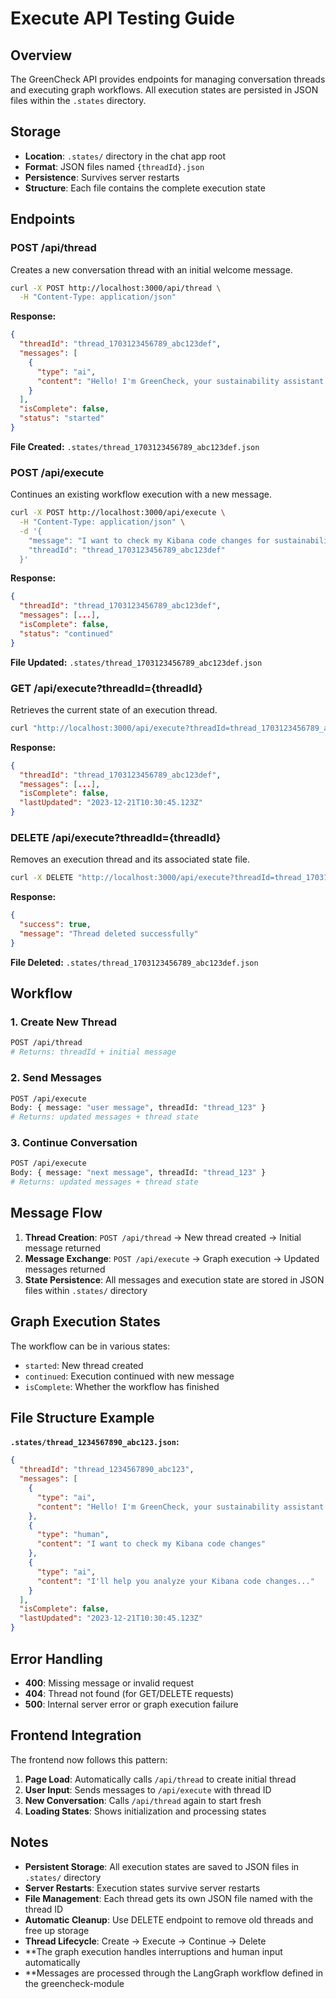 # Execute API Testing Guide

## Overview
The GreenCheck API provides endpoints for managing conversation threads and executing graph workflows. All execution states are persisted in JSON files within the `.states` directory.

## Storage
- **Location**: `.states/` directory in the chat app root
- **Format**: JSON files named `{threadId}.json`
- **Persistence**: Survives server restarts
- **Structure**: Each file contains the complete execution state

## Endpoints

### POST /api/thread
Creates a new conversation thread with an initial welcome message.

```bash
curl -X POST http://localhost:3000/api/thread \
  -H "Content-Type: application/json"
```

**Response:**
```json
{
  "threadId": "thread_1703123456789_abc123def",
  "messages": [
    {
      "type": "ai",
      "content": "Hello! I'm GreenCheck, your sustainability assistant..."
    }
  ],
  "isComplete": false,
  "status": "started"
}
```

**File Created:** `.states/thread_1703123456789_abc123def.json`

### POST /api/execute
Continues an existing workflow execution with a new message.

```bash
curl -X POST http://localhost:3000/api/execute \
  -H "Content-Type: application/json" \
  -d '{
    "message": "I want to check my Kibana code changes for sustainability",
    "threadId": "thread_1703123456789_abc123def"
  }'
```

**Response:**
```json
{
  "threadId": "thread_1703123456789_abc123def",
  "messages": [...],
  "isComplete": false,
  "status": "continued"
}
```

**File Updated:** `.states/thread_1703123456789_abc123def.json`

### GET /api/execute?threadId={threadId}
Retrieves the current state of an execution thread.

```bash
curl "http://localhost:3000/api/execute?threadId=thread_1703123456789_abc123def"
```

**Response:**
```json
{
  "threadId": "thread_1703123456789_abc123def",
  "messages": [...],
  "isComplete": false,
  "lastUpdated": "2023-12-21T10:30:45.123Z"
}
```

### DELETE /api/execute?threadId={threadId}
Removes an execution thread and its associated state file.

```bash
curl -X DELETE "http://localhost:3000/api/execute?threadId=thread_1703123456789_abc123def"
```

**Response:**
```json
{
  "success": true,
  "message": "Thread deleted successfully"
}
```

**File Deleted:** `.states/thread_1703123456789_abc123def.json`

## Workflow

### 1. Create New Thread
```bash
POST /api/thread
# Returns: threadId + initial message
```

### 2. Send Messages
```bash
POST /api/execute
Body: { message: "user message", threadId: "thread_123" }
# Returns: updated messages + thread state
```

### 3. Continue Conversation
```bash
POST /api/execute
Body: { message: "next message", threadId: "thread_123" }
# Returns: updated messages + thread state
```

## Message Flow

1. **Thread Creation**: `POST /api/thread` → New thread created → Initial message returned
2. **Message Exchange**: `POST /api/execute` → Graph execution → Updated messages returned
3. **State Persistence**: All messages and execution state are stored in JSON files within `.states/` directory

## Graph Execution States

The workflow can be in various states:
- `started`: New thread created
- `continued`: Execution continued with new message
- `isComplete`: Whether the workflow has finished

## File Structure Example

**`.states/thread_1234567890_abc123.json`:**
```json
{
  "threadId": "thread_1234567890_abc123",
  "messages": [
    {
      "type": "ai",
      "content": "Hello! I'm GreenCheck, your sustainability assistant..."
    },
    {
      "type": "human",
      "content": "I want to check my Kibana code changes"
    },
    {
      "type": "ai",
      "content": "I'll help you analyze your Kibana code changes..."
    }
  ],
  "isComplete": false,
  "lastUpdated": "2023-12-21T10:30:45.123Z"
}
```

## Error Handling

- **400**: Missing message or invalid request
- **404**: Thread not found (for GET/DELETE requests)
- **500**: Internal server error or graph execution failure

## Frontend Integration

The frontend now follows this pattern:
1. **Page Load**: Automatically calls `/api/thread` to create initial thread
2. **User Input**: Sends messages to `/api/execute` with thread ID
3. **New Conversation**: Calls `/api/thread` again to start fresh
4. **Loading States**: Shows initialization and processing states

## Notes

- **Persistent Storage**: All execution states are saved to JSON files in `.states/` directory
- **Server Restarts**: Execution states survive server restarts
- **File Management**: Each thread gets its own JSON file named with the thread ID
- **Automatic Cleanup**: Use DELETE endpoint to remove old threads and free up storage
- **Thread Lifecycle**: Create → Execute → Continue → Delete
- **The graph execution handles interruptions and human input automatically
- **Messages are processed through the LangGraph workflow defined in the greencheck-module
